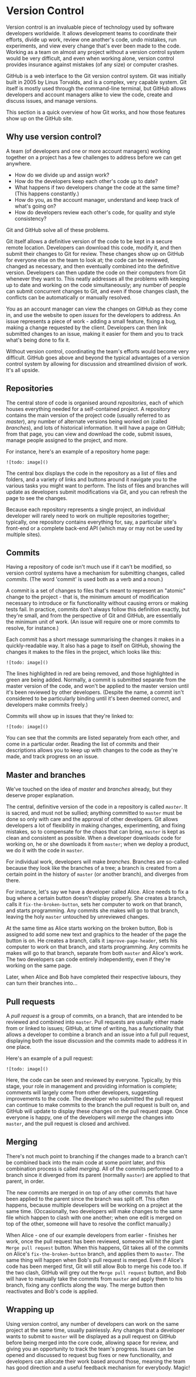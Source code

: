 # Version Control

Version control is an invaluable piece of technology used by software developers worldwide. It allows development teams to coordinate their efforts, divide up work, review one another's code, undo mistakes, run experiments, and view every change that's ever been made to the code. Working as a team on almost any project without a version control system would be very difficult, and even when working alone, version control provides insurance against mistakes (of any size) or computer crashes.

GitHub is a web interface to the Git version control system. Git was initially built in 2005 by Linus Torvalds, and is a complex, very capable system. Git itself is mostly used through the command-line terminal, but GitHub allows developers and account managers alike to view the code, create and discuss issues, and manage versions.

This section is a quick overview of how Git works, and how those features show up on the GitHub site.

## Why use version control?

A team (of developers and one or more account managers) working together on a project has a few challenges to address before we can get anywhere.
- How do we divide up and assign work?
- How do the developers keep each other's code up to date?
- What happens if two developers change the code at the same time?  (This happens constantly.)
- How do you, as the account manager, understand and keep track of what's going on?
- How do developers review each other's code, for quality and style consistency?

Git and GitHub solve all of these problems.

Git itself allows a definitive version of the code to be kept in a secure remote location. Developers can download this code, modify it, and then submit their changes to Git for review. These changes show up on GitHub for everyone else on the team to look at; the code can be reviewed, changed as necessary, and then eventually combined into the definitive version. Developers can then update the code on their computers from Git whenever they want to. This neatly addresses all the problems with keeping up to date and working on the code simultaneously; any number of people can submit concurrent changes to Git, and even if those changes clash, the conflicts can be automatically or manually resolved.

You as an account manager can view the changes on GitHub as they come in, and use the website to open *issues* for the developers to address. An issue represents a piece of work - adding a small feature, fixing a bug, making a change requested by the client. Developers can then link submitted changes to an issue, making it easier for them and you to track what's being done to fix it.

Without version control, coordinating the team's efforts would become very difficult. GitHub goes above and beyond the typical advantages of a version control system by allowing for discussion and streamlined division of work. It's all upside.

## Repositories

The central store of code is organised around *repositories*, each of which houses everything needed for a self-contained project. A repository contains the main version of the project code (usually referred to as *master*), any number of alternate versions being worked on (called *branches*), and lots of historical information. It will have a page on GitHub; from that page, you can view and download the code, submit issues, manage people assigned to the project, and more.

For instance, here's an example of a repository home page:

`![todo: image]()`

The central box displays the code in the repository as a list of files and folders, and a variety of links and buttons around it navigate you to the various tasks you might want to perform. The lists of files and branches will update as developers submit modifications via Git, and you can refresh the page to see the changes.

Because each repository represents a single project, an individual developer will rarely need to work on multiple repositories together; typically, one repository contains everything for, say, a particular site's front-end or a complete back-end API (which may or may not be used by multiple sites).

## Commits

Having a repository of code isn't much use if it can't be modified, so version control systems have a mechanism for submitting changes, called *commits*. (The word 'commit' is used both as a verb and a noun.)

A commit is a set of changes to files that's meant to represent an "atomic" change to the project - that is, the minimum amount of modification necessary to introduce or fix functionality without causing errors or making tests fail. In practice, commits don't always follow this definition exactly, but they're small, and from the perspective of Git and GitHub, are essentially the minimum unit of work. (An issue will require one or more commits to resolve, for instance.)

Each commit has a short message summarising the changes it makes in a quickly-readable way. It also has a page to itself on GitHub, showing the changes it makes to the files in the project, which looks like this:

`![todo: image]()`

The lines highlighted in red are being removed, and those highlighted in green are being added. Normally, a commit is submitted separate from the master version of the code, and won't be applied to the master version until it's been reviewed by other developers. (Despite the name, a commit isn't considered to be particularly binding until it's been deemed correct, and developers make commits freely.)

Commits will show up in issues that they're linked to:

`![todo: image]()`

You can see that the commits are listed separately from each other, and come in a particular order. Reading the list of commits and their descriptions allows you to keep up with changes to the code as they're made, and track progress on an issue.

## Master and branches

We've touched on the idea of *master* and *branches* already, but they deserve proper explanation.

The central, definitive version of the code in a repository is called *`master`*. It is sacred, and must not be sullied; anything committed to `master` must be done so only with care and the approval of other developers. Git allows developers a lot of flexibility in making changes, experimenting, and fixing mistakes, so to compensate for the chaos that can bring, `master` is kept as clean and consistent as possible. When a developer downloads code for working on, he or she downloads it from `master`; when we deploy a product, we do it with the code in `master`.

For individual work, developers will make *branches*. Branches are so-called because they look like the branches of a tree; a branch is created from a certain point in the history of `master` (or another branch), and diverges from there.

For instance, let's say we have a developer called Alice. Alice needs to fix a bug where a certain button doesn't display properly. She creates a branch, calls it `fix-the-broken-button`, sets her computer to work on that branch, and starts programming. Any commits she makes will go to that branch, leaving the holy `master` untouched by unreviewed changes.

At the same time as Alice starts working on the broken button, Bob is assigned to add some new text and graphics to the header of the page the button is on. He creates a branch, calls it `improve-page-header`, sets his computer to work on that branch, and starts programming.  Any commits he makes will go to that branch, separate from both `master` and Alice's work. The two developers can code entirely independently, even if they're working on the same page.

Later, when Alice and Bob have completed their respective labours, they can turn their branches into...

## Pull requests

A *pull request* is a group of commits, on a branch, that are intended to be reviewed and combined into `master`. Pull requests are usually either made from or linked to issues; GitHub, at time of writing, has a functionality that allows a developer to combine a branch and an issue into a full pull request, displaying both the issue discussion and the commits made to address it in one place.

Here's an example of a pull request:

`![todo: image]()`

Here, the code can be seen and reviewed by everyone. Typically, by this stage, your role in management and providing information is complete; comments will largely come from other developers, suggesting improvements to the code. The developer who submitted the pull request can continue to make commits to the branch the pull request is built on, and GitHub will update to display these changes on the pull request page. Once everyone is happy, one of the developers will *merge* the changes into `master`, and the pull request is closed and archived.

## Merging

There's not much point to branching if the changes made to a branch can't be combined back into the main code at some point later, and this combination process is called *merging*. All of the commits performed to a branch since it diverged from its parent (normally `master`) are applied to that parent, in order.

The new commits are merged in on top of any other commits that have been applied to the parent since the branch was split off. This often happens, because multiple developers will be working on a project at the same time. (Occasionally, two developers will make changes to the same file which happen to clash with one another; when one edit is merged on top of the other, someone will have to resolve the conflict manually.)

When Alice - one of our example developers from earlier - finishes her work, once the pull request has been reviewed, someone will hit the giant `Merge pull request` button. When this happens, Git takes all of the commits on Alice's `fix-the-broken-button` branch, and applies them to `master`. The same thing will happen when Bob's pull request is merged. Even if Alice's code has been merged first, Git will still allow Bob to merge his code too. If the two clash, GitHub will grey out the `Merge pull request` button, and Bob will have to manually take the commits from `master` and apply them to his branch, fixing any conflicts along the way. The merge button then reactivates and Bob's code is applied.

## Wrapping up

Using version control, any number of developers can work on the same project at the same time, usually painlessly. Any changes that a developer wants to submit to `master` will be displayed as a pull request on GitHub before being merged into the core code, allowing space for review, and giving you an opportunity to track the team's progress. Issues can be opened and discussed to request bug fixes or new functionality, and developers can allocate their work based around those, meaning the team has good direction and a useful feedback mechanism for everybody. Magic!
